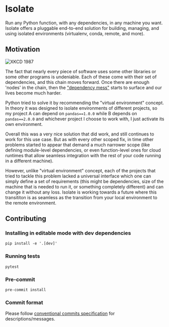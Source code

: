 # Isolate

Run any Python function, with any dependencies, in any machine you want. Isolate offers a
pluggable end-to-end solution for building, managing, and using isolated environments (virtualenv,
conda, remote, and more).


## Motivation

![XKCD 1987](https://imgs.xkcd.com/comics/python_environment.png)

The fact that nearly every piece of software uses some other libraries or some
other programs is undeniable. Each of these come with their set of dependencies,
and this chain moves forward. Once there are enough 'nodes' in the chain, then
the ["dependency mess"](https://en.wikipedia.org/wiki/Dependency_hell) starts
to surface and our lives become much harder.

Python tried to solve it by recommending the "virtual environment" concept. In
theory it was designed to isolate environments of different projects, so my project
A can depend on `pandas==1.0.0` while B depends on `pandas==2.0.0` and whichever
project I choose to work with, I just activate its own environment.

Overall this was a very nice solution that did work, and still continues to work
for this use case. But as with every other scoped fix, in time other problems started
to appear that demand a much narrower scope (like defining module-level dependencies,
or even function-level ones for cloud runtimes that allow seamless integration with the
rest of your code running in a different machine).

However, unlike "virtual environment" concept, each of the projects that tried to tackle
this problem lacked a universal interface which one can simply define a set of requirements
(this might be dependencies, size of the machine that is needed to run it, or something completely
different) and can change it without any loss. Isolate is working towards a future where this
transititon is as seamless as the transition from your local environment to the remote
environment.

## Contributing

### Installing in editable mode with dev dependencies

```
pip install -e '.[dev]'
```

### Running tests

```
pytest
```

### Pre-commit

```
pre-commit install
```

### Commit format

Please follow [conventional commits specification](https://www.conventionalcommits.org/) for descriptions/messages.

